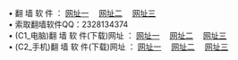 &#8226; 翻 墙 软 件 ：
<a href="http://66.joe.dj/f/" target="_blank">网址一</a>
　<a href="http://css22.gq/ff/" target="_blank">网址二</a>
　<a href="http://77.dhm.ro/f/" target="_blank">网址三</a>
　<br />
&#8226; 索取翻墙软件QQ：2328134374<br />
&#8226; (C1_电脑)翻 墙 软 件(下载)网址 ：
<a href="http://66.joe.dj/f/" target="_blank">网址一</a>
　<a href="http://css22.gq/f/" target="_blank">网址二</a>
　<a href="http://77.dhm.ro/f/" target="_blank">网址三</a><br />
&#8226; (C2_手机)翻 墙 软 件(下载)网址 ：
<a href="http://66.joe.dj/ff/" target="_blank">网址一</a>
　<a href="http://css22.gq/ff/" target="_blank">网址二</a>
　<a href="http://77.dhm.ro/ff/" target="_blank">网址三</a>
